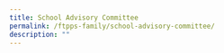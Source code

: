 ```yaml
---
title: School Advisory Committee
permalink: /ftpps-family/school-advisory-committee/
description: ""
---
```

